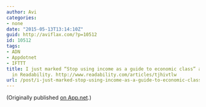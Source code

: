 ```yaml
---
author: Avi
categories:
- none
date: "2015-05-13T13:14:10Z"
guid: http://aviflax.com/?p=10512
id: 10512
tags:
- ADN
- Appdotnet
- IFTTT
title: I just marked “Stop using income as a guide to economic class” as a favorite
  in Readability. http://www.readability.com/articles/tjhivtlw
url: /post/i-just-marked-stop-using-income-as-a-guide-to-economic-class-as-a-favorite-in-readability-httpwww-readability-comarticlestjhivtlw/
---
```

(Originally published [on App.net](http://alpha.app.net/aviflax/post/59521718).)